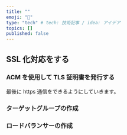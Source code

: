 ```yaml
---
title: ""
emoji: "📝"
type: "tech" # tech: 技術記事 / idea: アイデア
topics: []
published: false
---
```


## SSL 化対応をする

### ACM を使用して TLS 証明書を発行する

最後に https 通信をできるようにしていきます。

### ターゲットグループの作成

### ロードバランサーの作成
